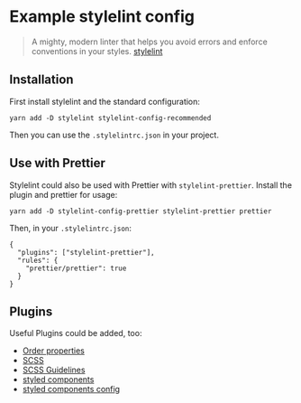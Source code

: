 # Example stylelint config

> A mighty, modern linter that helps you avoid errors and enforce conventions in your styles. [stylelint](https://stylelint.io/)

## Installation

First install stylelint and the standard configuration:

```
yarn add -D stylelint stylelint-config-recommended
```

Then you can use the `.stylelintrc.json` in your project.

## Use with Prettier

Stylelint could also be used with Prettier with `stylelint-prettier`.
Install the plugin and prettier for usage:

```
yarn add -D stylelint-config-prettier stylelint-prettier prettier
```

Then, in your `.stylelintrc.json`:

```
{
  "plugins": ["stylelint-prettier"],
  "rules": {
    "prettier/prettier": true
  }
}
```

## Plugins

Useful Plugins could be added, too:

- [Order properties](https://github.com/hudochenkov/stylelint-order)
- [SCSS](https://github.com/kristerkari/stylelint-scss)
- [SCSS Guidelines](https://github.com/bjankord/stylelint-config-sass-guidelines)
- [styled components](https://github.com/styled-components/stylelint-processor-styled-components)
- [styled components config](https://github.com/styled-components/stylelint-config-styled-components)
